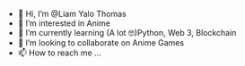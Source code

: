- 👋 Hi, I’m @Liam Yalo Thomas
- 👀 I’m interested in Anime
- 🌱 I’m currently learning (A lot 🤓)Python, Web 3, Blockchain
- 💞️ I’m looking to collaborate on Anime Games
- 📫 How to reach me ...

<!---
LiamYalo/LiamYalo is a ✨ special ✨ repository because its `README.md` (this file) appears on your GitHub profile.
You can click the Preview link to take a look at your changes.
--->
